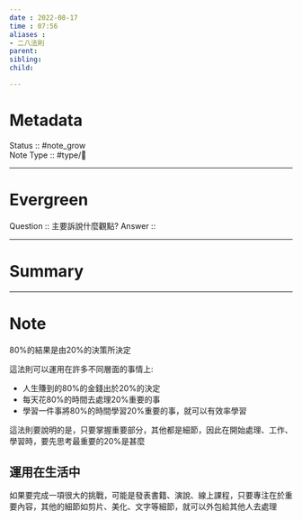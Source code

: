 ```yaml
---
date : 2022-08-17
time : 07:56
aliases :
- 二八法則
parent: 
sibling:
child: 

---
```


# Metadata
Status :: #note_grow <br>
Note Type :: #type/📘 <br>

---
# Evergreen
Question :: 主要訴說什麼觀點?
Answer :: 


---

# Summary


---

# Note
80%的結果是由20%的決策所決定

這法則可以運用在許多不同層面的事情上:
- 人生賺到的80%的金錢出於20%的決定
- 每天花80%的時間去處理20%重要的事
- 學習一件事將80%的時間學習20%重要的事，就可以有效率學習

這法則要說明的是，只要掌握重要部分，其他都是細節，因此在開始處理、工作、學習時，要先思考最重要的20%是甚麼

## 運用在生活中
如果要完成一項很大的挑戰，可能是發表書籍、演說、線上課程，只要專注在於重要內容，其他的細節如剪片、美化、文字等細節，就可以外包給其他人去處理